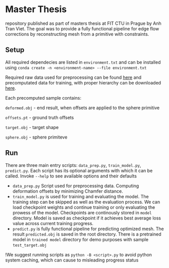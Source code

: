 # Master Thesis

repository published as part of masters thesis at FIT CTU in Prague by Anh Tran Viet.
The goal was to provide a fully functional pipeline for edge flow corrections by reconstructing mesh from a primitive with constraints.

## Setup
All required dependecies are listed in `environment.txt` and can be installed using `conda create -n <environment-name> --file environment.txt`

Required raw data used for preprocessing can be found [here](https://drive.google.com/file/d/17uD91g4mYJFJVbTcvB5HjdpWmJjyaxPY/view?usp=sharing) and precomputated data for training, with proper hierarchy can be downloaded [here](https://drive.google.com/file/d/1GQAzLRa3GJKYrStXa_jFwOLSNYPcB5Lb/view?usp=sharing).

Each precomputed sample contains:

`deformed.obj` - end result, when offsets are applied to the sphere primitive

`offsets.pt` - ground truth offsets

`target.obj` - target shape

`sphere.obj` - sphere primiteve


## Run
There are three main entry scripts: `data_prep.py`, `train_model.py`, `predict.py`. Each script has its optional arguments with which it can be called. Invoke `--help` to see available options and their defaults

* `data_prep.py` Script used for preprocessing data. Computing deformation offsets by minimizing Chamfer distance. 
* `train_model.py` is used for training and evaluating the model. The training step can be skipped as well as the evaluation process. We can load checkpoint weights and continue training or only evaluating the prowess of the model. Checkpoints are continously stored in `model` directory. Model is saved as checkpoint if it achieves best average loss value across current training progress.
* `predict.py` is fully functional pipeline for predicting optimized mesh. The result `predicted.obj` is saved in the root directory. There is a pretrained model in `trained model` directory for demo purposes with sample `test_target.obj`

!We suggest running scripts as `python -B <script>.py` to avoid python system caching, which can cause to misleading progress status

